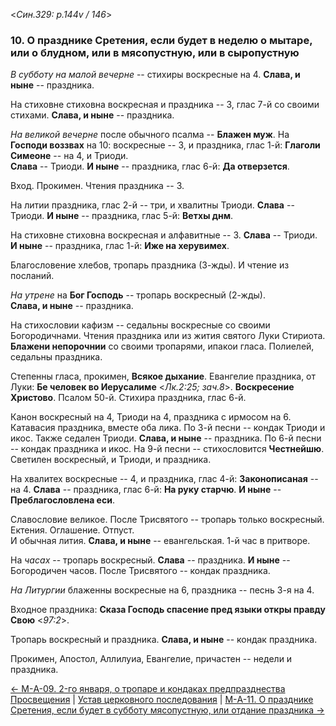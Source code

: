
<*Син.329: p.144v / 146*>

### 10. О празднике Сретения, если будет в неделю о мытаре, или о блудном, или в мясопустную, или в сыропустную

*В субботу на малой вечерне* -- стихиры воскресные на 4. 
**Слава, и ныне** -- праздника. 

На стиховне стиховна воскресная и праздника -- 3, глас 7-й со своими стихами. 
**Слава, и ныне** -- праздника. 

*На великой вечерне* после обычного псалма -- **Блажен муж**. 
На **Господи воззвах** на 10: воскресные -- 3, и праздника, глас 1-й: 
**Глаголи Симеоне** -- на 4, и Триоди.  
**Слава** -- Триоди.
**И ныне** -- праздника, глас 6-й: **Да отверзется**.

Вход. Прокимен. Чтения праздника -- 3. 

На литии праздника, глас 2-й -- три, и хвалитны Триоди. 
**Слава** -- Триоди. 
**И ныне** -- праздника, глас 5-й: **Ветхы днм**. 

На стиховне стиховна воскресная и алфавитные -- 3.
**Слава** -- Триоди.
**И ныне** -- праздника, глас 1-й: **Иже на херувимех**.

Благословение хлебов, тропарь праздника (3-жды).
И чтение из посланий. 

*На утрене* на **Бог Господь** -- тропарь воскресный (2-жды).  
**Слава, и ныне** -- праздника.

На стихословии кафизм -- седальны воскресные со своими Богородичнами.
Чтения праздника или из жития святого Луки Стириота. 
**Блажени непорочнии** со своими тропарями, ипакои гласа.
Полиелей, седальны праздника.  

Степенны гласа, прокимен, **Всякое дыхание**. 
Евангелие праздника, от Луки: **Бе человек во Иерусалиме** <*Лк.2:25; зач.8*>. 
**Воскресение Христово**. Псалом 50-й. Стихира праздника, глас 6-й. 

Канон воскресный на 4, Триоди на 4, праздника с ирмосом на 6. 
Катавасия праздника, вместе оба лика.
По 3-й песни -- кондак Триоди и икос. Также седален Триоди. 
**Слава, и ныне** -- праздника. 
По 6-й песни -- кондак праздника и икос.
На 9-й песни -- стихословится **Честнейшю**.
Светилен воскресный, и Триоди, и праздника.

На хвалитех воскресные -- 4, и праздника, глас 4-й: **Законописаная** -- на 4. 
**Слава** -- праздника, глас 6-й: **На руку старчю**. 
**И ныне** -- **Преблагословлена еси**.

Славословие великое.
После Трисвятого -- тропарь только воскресный. Ектения. 
Оглашение. Отпуст.  
И обычная лития. **Слава, и ныне** -- евангельская.
1-й час в притворе.

На *часах* -- тропарь воскресный. **Слава** -- праздника. **И ныне** -- Богородичен часов. 
После Трисвятого -- кондак праздника. 

*На Литургии* блаженны воскресные на 6, праздника -- песнь 3-я на 4.

Входное праздника: **Сказа Господь спасение пред языки откры правду Свою** <*97:2*>.

Тропарь воскресный и праздника. **Слава, и ныне** -- кондак праздника. 

Прокимен, Апостол, Аллилуиа, Евангелие, причастен -- недели и праздника.

[← М-A-09. 2-го января, о тропаре и кондаках предпразднества Просвещения](m_329_009.md)
| [Устав церковного последования](README.md)
| [М-A-11. О празднике Сретения, если будет в субботу мясопустную, или отдание праздника →](m_329_011.md)
